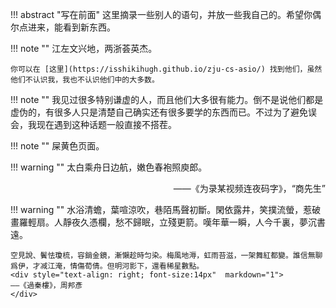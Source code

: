 !!! abstract "写在前面"
    这里摘录一些别人的语句，并放一些我自己的。希望你偶尔点进来，能看到新东西。
    
!!! note ""
    江左文兴地，两浙荟英杰。

    你可以在 [这里](https://isshikihugh.github.io/zju-cs-asio/) 找到他们，虽然他们不认识我，我也不认识他们中的大多数。

!!! note ""
    我见过很多特别谦虚的人，而且他们大多很有能力。倒不是说他们都是虚伪的，有很多人只是清楚自己确实还有很多要学的东西而已。不过为了避免误会，我现在遇到这种话题一般直接不搭茬。

!!! note ""
    屎黄色页面。

!!! warning ""
    太白乘舟日边航，嫩色春袍照庾郎。
    <div style="text-align: right; font-size:14px"  markdown="1">
    ——《为录某视频连夜码字》，“商先生”
    </div>

!!! warning ""
    水浴清蟾，葉喧涼吹，巷陌馬聲初斷。閑依露井，笑撲流螢，惹破畫羅輕扇。人靜夜久憑欄，愁不歸眠，立殘更箭。嘆年華一瞬，人今千裏，夢沉書遠。

    空見說、鬢怯瓊梳，容銷金鏡，漸懶趁時匀染。梅風地溽，虹雨苔滋，一架舞紅都變。誰信無聊爲伊，才减江淹，情傷荀倩。但明河影下，還看稀星數點。
    <div style="text-align: right; font-size:14px"  markdown="1">
    ——《過秦樓》，周邦彥
    </div>
